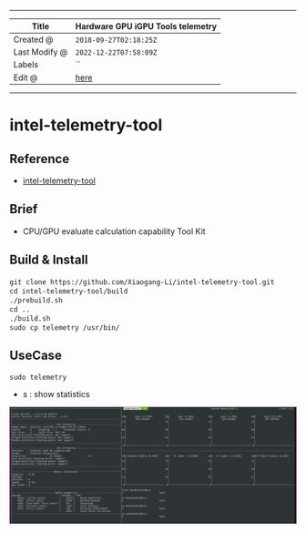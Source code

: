 -----

| Title         | Hardware GPU iGPU Tools telemetry                    |
| ------------- | ---------------------------------------------------- |
| Created @     | `2018-09-27T02:18:25Z`                               |
| Last Modify @ | `2022-12-22T07:58:09Z`                               |
| Labels        | \`\`                                                 |
| Edit @        | [here](https://github.com/junxnone/xwiki/issues/171) |

-----

# intel-telemetry-tool

## Reference

  - [intel-telemetry-tool](https://github.com/Xiaogang-Li/intel-telemetry-tool)

## Brief

  - CPU/GPU evaluate calculation capability Tool Kit

## Build & Install

    git clone https://github.com/Xiaogang-Li/intel-telemetry-tool.git
    cd intel-telemetry-tool/build
    ./prebuild.sh
    cd ..
    ./build.sh
    sudo cp telemetry /usr/bin/

## UseCase

    sudo telemetry

  - s : show statistics

![image](media/05935d4f9af373f24ce1f1cb5ad26674bbebdd14.png)
